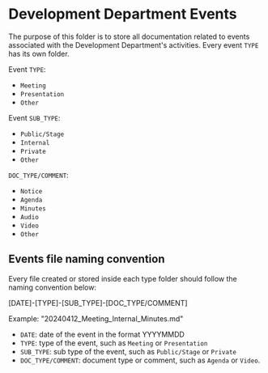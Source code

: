 # Development Department Events

The purpose of this folder is to store all documentation related to events associated with the Development Department's activities. Every event `TYPE` has its own folder.

Event `TYPE`:

- `Meeting`
- `Presentation`
- `Other`

Event `SUB_TYPE`:

- `Public/Stage`
- `Internal`
- `Private`
- `Other`

`DOC_TYPE/COMMENT`:

- `Notice`
- `Agenda`
- `Minutes`
- `Audio`
- `Video`
- `Other`

## Events file naming convention

Every file created or stored inside each type folder should follow the naming convention below:

[DATE]-[TYPE]-[SUB_TYPE]-[DOC_TYPE/COMMENT]

Example: "20240412_Meeting_Internal_Minutes.md"

- `DATE`: date of the event in the format YYYYMMDD
- `TYPE`: type of the event, such as `Meeting` or `Presentation`
- `SUB_TYPE`: sub type of the event, such as `Public/Stage` or `Private`
- `DOC_TYPE/COMMENT`: document type or comment, such as `Agenda` or `Video`.
